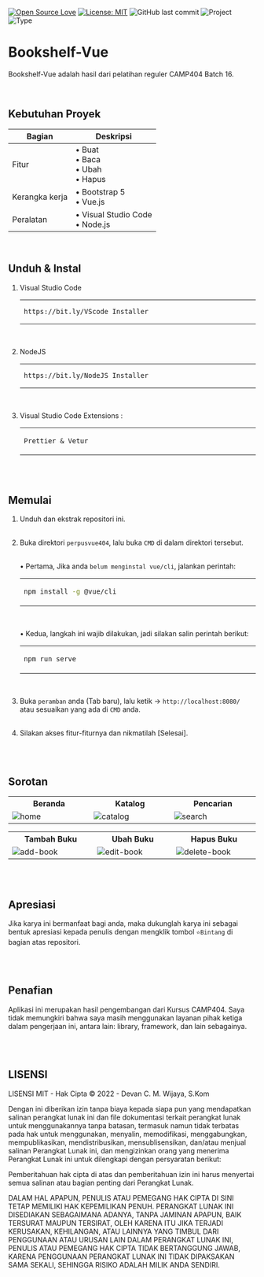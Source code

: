 [![Open Source Love](https://badges.frapsoft.com/os/v1/open-source.svg?style=flat)](https://github.com/ellerbrock/open-source-badges/)
[![License: MIT](https://img.shields.io/badge/License-MIT-blue.svg?logo=github&color=%23F7DF1E)](https://opensource.org/licenses/MIT)
![GitHub last commit](https://img.shields.io/github/last-commit/cakraawijaya/bookshelf-vue?logo=Codeforces&logoColor=white&color=%23F7DF1E)
![Project](https://img.shields.io/badge/Project-Website-light.svg?style=flat&logo=googlechrome&logoColor=white&color=%23F7DF1E)
![Type](https://img.shields.io/badge/Type-Course-light.svg?style=flat&logo=gitbook&logoColor=white&color=%23F7DF1E)

# Bookshelf-Vue
<p>Bookshelf-Vue adalah hasil dari pelatihan reguler CAMP404 Batch 16.</p>

<br>

## Kebutuhan Proyek
| Bagian | Deskripsi |
| --- | --- |
| Fitur | • Buat<br>• Baca<br>• Ubah<br>• Hapus |
| Kerangka kerja | • Bootstrap 5<br>• Vue.js |
| Peralatan | • Visual Studio Code<br>• Node.js |

<br>

## Unduh & Instal
1. Visual Studio Code

   <table><tr><td width="810">
      
   ```
   https://bit.ly/VScode_Installer
   ```
   
   </td></tr></table><br>
   
2. NodeJS

   <table><tr><td width="810">
      
   ```
   https://bit.ly/NodeJS_Installer
   ```
   
   </td></tr></table><br>
   
3. Visual Studio Code Extensions : 

   <table><tr><td width="810">
      
   ``` Prettier & Vetur ```
   
   </td></tr></table>
   
<br><br>

## Memulai
1. Unduh dan ekstrak repositori ini.<br><br>

2. Buka direktori ``` perpusvue404 ```, lalu buka ``` CMD ``` di dalam direktori tersebut.<br><br>

   • Pertama, Jika anda ``` belum menginstal vue/cli ```, jalankan perintah:

   <table><tr><td width="810">
      
   ````bash
   npm install -g @vue/cli
   ````
   
   </td></tr></table><br>

   • Kedua, langkah ini wajib dilakukan, jadi silakan salin perintah berikut:

   <table><tr><td width="810">

   ````bash
   npm run serve
   ````
   
   </td></tr></table><br>

3. Buka ``` peramban ``` anda (Tab baru), lalu ketik -> ``` http://localhost:8080/ ``` atau sesuaikan yang ada di ``` CMD ``` anda.<br><br>

4. Silakan akses fitur-fiturnya dan nikmatilah [Selesai].

<br><br>

## Sorotan
<table>
<tr>
<th width="280">Beranda</th>
<th width="280">Katalog</th>
<th width="280">Pencarian</th>
</tr>
<tr>
<td><img src="documentation/Home.jpg" alt="home"></td>
<td><img src="documentation/Catalog.jpg" alt="catalog"></td>
<td><img src="documentation/Search.jpg" alt="search"></td>
</tr>
</table>
<table>
<tr>
<th width="280">Tambah Buku</th>
<th width="280">Ubah Buku</th>
<th width="280">Hapus Buku</th>
</tr>
<tr>
<td><img src="documentation/Add Book.jpg" alt="add-book"></td>
<td><img src="documentation/Edit Book.jpg" alt="edit-book"></td>
<td><img src="documentation/Delete Book.jpg" alt="delete-book"></td>
</tr>
</table>

<br><br>

## Apresiasi
Jika karya ini bermanfaat bagi anda, maka dukunglah karya ini sebagai bentuk apresiasi kepada penulis dengan mengklik tombol ``` ⭐Bintang ``` di bagian atas repositori.

<br><br>

## Penafian
Aplikasi ini merupakan hasil pengembangan dari Kursus CAMP404. Saya tidak memungkiri bahwa saya masih menggunakan layanan pihak ketiga dalam pengerjaan ini, antara lain: library, framework, dan lain sebagainya.

<br><br>

## LISENSI 
LISENSI MIT - Hak Cipta © 2022 - Devan C. M. Wijaya, S.Kom

Dengan ini diberikan izin tanpa biaya kepada siapa pun yang mendapatkan salinan perangkat lunak ini dan file dokumentasi terkait perangkat lunak untuk menggunakannya tanpa batasan, termasuk namun tidak terbatas pada hak untuk menggunakan, menyalin, memodifikasi, menggabungkan, mempublikasikan, mendistribusikan, mensublisensikan, dan/atau menjual salinan Perangkat Lunak ini, dan mengizinkan orang yang menerima Perangkat Lunak ini untuk dilengkapi dengan persyaratan berikut:

Pemberitahuan hak cipta di atas dan pemberitahuan izin ini harus menyertai semua salinan atau bagian penting dari Perangkat Lunak.

DALAM HAL APAPUN, PENULIS ATAU PEMEGANG HAK CIPTA DI SINI TETAP MEMILIKI HAK KEPEMILIKAN PENUH. PERANGKAT LUNAK INI DISEDIAKAN SEBAGAIMANA ADANYA, TANPA JAMINAN APAPUN, BAIK TERSURAT MAUPUN TERSIRAT, OLEH KARENA ITU JIKA TERJADI KERUSAKAN, KEHILANGAN, ATAU LAINNYA YANG TIMBUL DARI PENGGUNAAN ATAU URUSAN LAIN DALAM PERANGKAT LUNAK INI, PENULIS ATAU PEMEGANG HAK CIPTA TIDAK BERTANGGUNG JAWAB, KARENA PENGGUNAAN PERANGKAT LUNAK INI TIDAK DIPAKSAKAN SAMA SEKALI, SEHINGGA RISIKO ADALAH MILIK ANDA SENDIRI.
